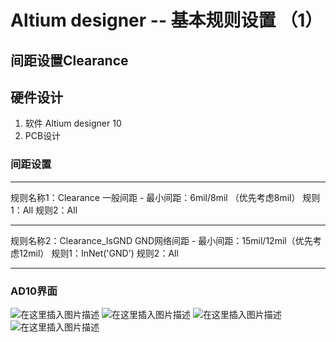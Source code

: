 ﻿---
categories:  #分类
    - AD
    - PCB
    - 嵌入式
tags:   #标签
    - AD
    - PCB
    - 嵌入式
---
# Altium designer -- 基本规则设置 （1）
<!-- more -->
## 间距设置Clearance
## 硬件设计
1. 软件 Altium designer 10
2. PCB设计
### 间距设置
- - - - - - - - - - - - - - - - - - - - - - - -
规则名称1：Clearance
一般间距 - 最小间距：6mil/8mil （优先考虑8mil）
规则1：All
规则2：All
- - - - - - - - - - - - - - - - - - - - - - - -
规则名称2：Clearance_IsGND
GND网络间距 - 最小间距：15mil/12mil（优先考虑12mil）
规则1：InNet('GND')
规则2：All
- - - - - - - - - - - - - - - - - - - - - - - -
### AD10界面
![在这里插入图片描述](https://img-blog.csdnimg.cn/20200331123417541.png?x-oss-process=image/watermark,type_ZmFuZ3poZW5naGVpdGk,shadow_10,text_aHR0cHM6Ly9ibG9nLmNzZG4ubmV0L3dlaXhpbl80MzU5OTM5MA==,size_16,color_FFFFFF,t_70#pic_center)
![在这里插入图片描述](https://img-blog.csdnimg.cn/20200331123426686.png?x-oss-process=image/watermark,type_ZmFuZ3poZW5naGVpdGk,shadow_10,text_aHR0cHM6Ly9ibG9nLmNzZG4ubmV0L3dlaXhpbl80MzU5OTM5MA==,size_16,color_FFFFFF,t_70#pic_center)
![在这里插入图片描述](https://img-blog.csdnimg.cn/20200331123435772.png?x-oss-process=image/watermark,type_ZmFuZ3poZW5naGVpdGk,shadow_10,text_aHR0cHM6Ly9ibG9nLmNzZG4ubmV0L3dlaXhpbl80MzU5OTM5MA==,size_16,color_FFFFFF,t_70#pic_center)
![在这里插入图片描述](https://img-blog.csdnimg.cn/20200331123507522.png?x-oss-process=image/watermark,type_ZmFuZ3poZW5naGVpdGk,shadow_10,text_aHR0cHM6Ly9ibG9nLmNzZG4ubmV0L3dlaXhpbl80MzU5OTM5MA==,size_16,color_FFFFFF,t_70#pic_center)

